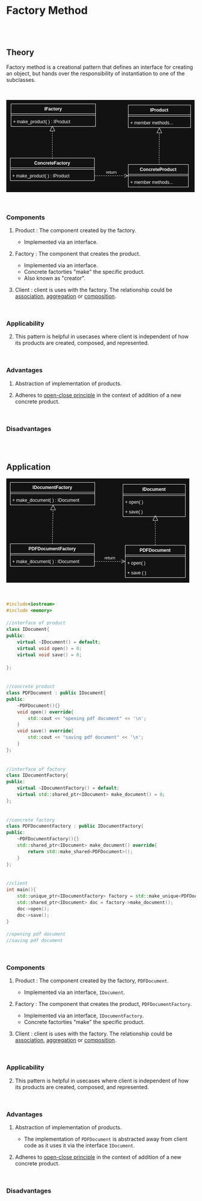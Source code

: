 # Factory Method

<br>
<br>

## Theory

Factory method is a creational pattern that defines an interface for creating an object, but hands over the responsibility of instantiation to one of the subclasses.

<br>

![img](./_assets/factory-method-1.png)

<br>

### Components

1. Product : The component created by the factory.

   - Implemented via an interface.

1. Factory : The component that creates the product.

   - Implemented via an interface.
   - Concrete factorties "make" the specific product.
   - Also known as "creator".

1. Client : client is uses with the factory. The relationship could be [association](../../object-oriented-programming/object-relationships.md#association), [aggregation](../../object-oriented-programming/object-relationships.md#aggregation) or [composition](../../object-oriented-programming/object-relationships.md#composition).

<br>

### Applicability

2. This pattern is helpful in usecases where client is independent of how its products are created, composed, and represented.

<br>

### Advantages

1. Abstraction of implementation of products.

1. Adheres to [open-close principle](../../object-oriented-programming/principles.md#open-close-principle) in the context of addition of a new concrete product.

<br>

### Disadvantages

<br>
<br>

## Application

![img](./_assets/factory-method-2.png)

<br>

```cpp
#include<iostream>
#include <memory>

//interface of product
class IDocument{
public:
    virtual ~IDocument() = default;
    virtual void open() = 0;
    virtual void save() = 0;

};


//concrete product
class PDFDocument : public IDocument{
public:
    ~PDFDocument(){}
    void open() override{
        std::cout << "opening pdf document" << '\n';
    }
    void save() override{
        std::cout << "saving pdf document" << '\n';
    }
};


//interface of factory
class IDocumentFactory{
public:
    virtual ~IDocumentFactory() = default;
    virtual std::shared_ptr<IDocument> make_document() = 0;
};


//concrete factory
class PDFDocumentFactory : public IDocumentFactory{
public:
    ~PDFDocumentFactory(){}
    std::shared_ptr<IDocument> make_document() override{
        return std::make_shared<PDFDocument>();
    }
};


//client
int main(){
    std::unique_ptr<IDocumentFactory> factory = std::make_unique<PDFDocumentFactory>();
    std::shared_ptr<IDocument> doc = factory->make_document();
    doc->open();
    doc->save();
}

//opening pdf document
//saving pdf document
```

<br>

### Components

1. Product : The component created by the factory, `PDFDocument`.

   - Implemented via an interface, `IDocument`.

1. Factory : The component that creates the product, `PDFDocumentFactory`.

   - Implemented via an interface, `IDocumentFactory`.
   - Concrete factorties "make" the specific product.

1. Client : client is uses with the factory. The relationship could be [association](../../object-oriented-programming/object-relationships.md#association), [aggregation](../../object-oriented-programming/object-relationships.md#aggregation) or [composition](../../object-oriented-programming/object-relationships.md#composition).

<br>

### Applicability

2. This pattern is helpful in usecases where client is independent of how its products are created, composed, and represented.

<br>

### Advantages

1. Abstraction of implementation of products.

   - The implementation of `PDFDocument` is abstracted away from client code as it uses it via the interface `IDocument`.

1. Adheres to [open-close principle](../../object-oriented-programming/principles.md#open-close-principle) in the context of addition of a new concrete product.

<br>

### Disadvantages

<br>
<br>
